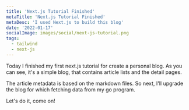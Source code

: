 ```yaml
---
title: 'Next.js Tutorial Finished'
metaTitle: 'Next.js Tutorial Finished'
metaDesc: 'I used Next.js to build this blog'
date: '2022-01-17'
socialImage: images/social/next-js-tutorial.png
tags:
  - tailwind
  - next-js
---
```


Today I finished my first next.js tutorial for create a personal blog. As you can see, it's a simple blog,
that contains article lists and the detail pages.

The article metadata is based on the markdown files. So next, I'll upgrade the blog for which fetching data from my go program.

Let's do it, come on!
